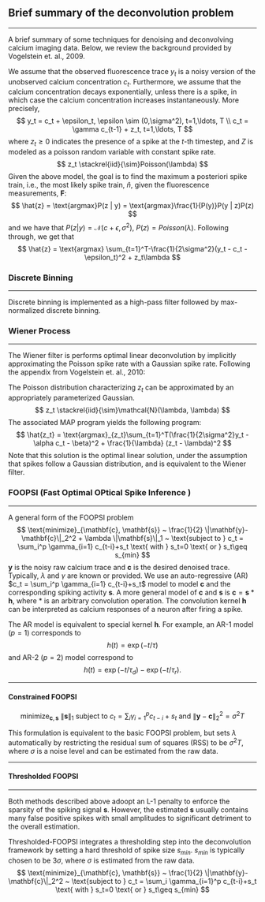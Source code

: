 ## Brief summary of the deconvolution problem

---

A brief summary of some techniques for denoising and deconvolving calcium imaging data. Below, we review the background provided by Vogelstein et. al., 2009.

We assume that the observed fluorescence trace $y_t$  is a noisy version of the unobserved calcium concentration $c_t$. Furthermore, we assume that the calcium concentration decays exponentially, unless there is a spike, in which case the calcium concentration increases instantaneously. More precisely,
$$
y_t = c_t + \epsilon_t, \epsilon \sim (0,\sigma^2), t=1,\ldots, T \\
c_t = \gamma c_{t-1} + z_t, t=1,\ldots, T
$$
where $z_t \geq 0$ indicates the presence of a spike at the $t$-th timestep, and $Z$ is modeled as a poisson random variable with constant spike rate.
$$
z_t \stackrel{iid}{\sim}Poisson(\lambda)
$$
Given the above model, the goal is to find the maximum a posteriori spike train, i.e., the most likely spike train, $\hat{n}$, given the fluorescence measurements, $\mathbf{F}$:
$$
\hat{z} = \text{argmax}P(z | y) = \text{argmax}\frac{1}{P(y)}P(y | z)P(z)
$$
and we have that $P(z | y) = \mathcal{N}(c + \epsilon, \sigma^2)$, $P(z) = Poisson(\lambda)$. Following through, we get that
$$
\hat{z} = \text{argmax} \sum_{t=1}^T-\frac{1}{2\sigma^2}(y_t - c_t - \epsilon_t)^2 + z_t\lambda
$$

### Discrete Binning

----

Discrete binning is implemented as a high-pass filter followed by max-normalized discrete binning.

### Wiener Process

____

The Wiener filter is performs optimal linear deconvolution by implicitly approximating the Poisson spike rate with a Gaussian spike rate. Following the appendix from Vogelstein et. al., 2010:

The Poisson distribution characterizing $z_t$ can be approximated by an appropriately parameterized Gaussian.
$$
z_t \stackrel{iid}{\sim}\mathcal{N}(\lambda, \lambda)
$$
The associated MAP program yields the following program:
$$
\hat{z_t} = \text{argmax}_{z_t}\sum_{t=1}^T(\frac{1}{2\sigma^2}y_t - \alpha c_t - \beta)^2 + \frac{1}{\lambda} (z_t - \lambda)^2
$$
Note that this solution is the optimal linear solution, under the assumption that spikes follow a Gaussian distribution, and is equivalent to the Wiener filter.

### FOOPSI (Fast Optimal OPtical Spike Inference )

-----

A general form of the FOOPSI problem
$$
\text{minimize}_{\mathbf{c}, \mathbf{s}} ~ \frac{1}{2} \|\mathbf{y}-\mathbf{c}\|_2^2 + \lambda \|\mathbf{s}\|_1 
~
\text{subject to } c_t = \sum_i^p \gamma_{i=1} c_{t-i}+s_t \text{ with } s_t=0 \text{ or } s_t\geq s_{min}
$$
$\mathbf{y}$ is the noisy raw calcium trace and $\mathbf{c}$ is the desired denoised trace. Typically, $\lambda$ and $\gamma$ are known or provided. We use an auto-regressive (AR) $c_t = \sum_i^p \gamma_{i=1} c_{t-i}+s_t$ model to model $\mathbf{c}$ and the corresponding spiking activity $\mathbf{s}$. A more general model of $\mathbf{c}$ and $\mathbf{s}$ is $\mathbf{c} = \mathbf{s} \ast \mathbf{h}$, where $\ast$ is an arbitrary convolution operation. The convolution kernel $\mathbf{h}$ can be interpreted as calcium responses of a neuron after firing a spike.

The AR model is equivalent to special kernel $\mathbf{h}$. For example, an AR-1 model ($p=1$) corresponds to
$$
h(t) = \exp(-t/\tau)
$$
and AR-2 ($p=2$) model correspond to
$$
h(t) = \exp(-t/\tau_d) - \exp(-t/\tau_r).
$$

----

#### Constrained FOOPSI

$$
\text{minimize}_{\mathbf{c}, \mathbf{s}} ~ \|\mathbf{s}\|_1 
~
\text{subject to } c_t = \sum_i \gamma_{i=1}^p c_{t-i}+s_t \text{ and } \|\mathbf{y}-\mathbf{c}\|_2^2 = \sigma^2T
$$

This formulation is equivalent to the basic FOOPSI problem, but sets $\lambda$ automatically by restricting the residual sum of squares (RSS) to be $\sigma^2T$, where $\sigma$ is a noise level and can be estimated from the raw data.

----

#### Thresholded FOOPSI

----

Both methods described above adoopt an L-1 penalty to enforce the sparsity of the spiking signal $\mathbf{s}$. However, the estimated $\mathbf{s}$ usually contains many false positive spikes with small amplitudes to significant detriment to the overall estimation. 

Thresholded-FOOPSI integrates a thresholding step into the deconvolution framework by setting a hard threshold of spike size $s_{min}$. $s_{min}$ is typically chosen to be $3\sigma$, where $\sigma$ is estimated from the raw data.
$$
\text{minimize}_{\mathbf{c}, \mathbf{s}} ~ \frac{1}{2} \|\mathbf{y}-\mathbf{c}\|_2^2 
~
\text{subject to } c_t = \sum_i \gamma_{i=1}^p c_{t-i}+s_t \text{ with } s_t=0 \text{ or } s_t\geq s_{min}
$$
